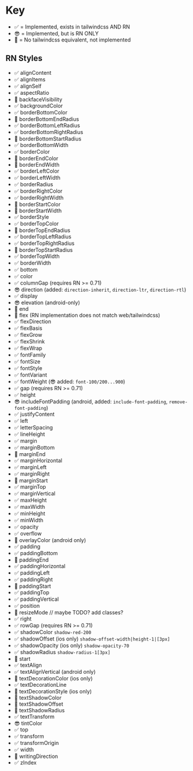 # Key

- ✅ = Implemented, exists in tailwindcss AND RN
- 😎 = Implemented, but is RN ONLY
- 🚨 = No tailwindcss equivalent, not implemented

## RN Styles

- ✅ alignContent
- ✅ alignItems
- ✅ alignSelf
- ✅ aspectRatio
- 🚨 backfaceVisibility
- ✅ backgroundColor
- ✅ borderBottomColor
- 🚨 borderBottomEndRadius
- ✅ borderBottomLeftRadius
- ✅ borderBottomRightRadius
- 🚨 borderBottomStartRadius
- ✅ borderBottomWidth
- ✅ borderColor
- 🚨 borderEndColor
- 🚨 borderEndWidth
- ✅ borderLeftColor
- ✅ borderLeftWidth
- ✅ borderRadius
- ✅ borderRightColor
- ✅ borderRightWidth
- 🚨 borderStartColor
- 🚨 borderStartWidth
- ✅ borderStyle
- ✅ borderTopColor
- 🚨 borderTopEndRadius
- ✅ borderTopLeftRadius
- ✅ borderTopRightRadius
- 🚨 borderTopStartRadius
- ✅ borderTopWidth
- ✅ borderWidth
- ✅ bottom
- ✅ color
- ✅ columnGap (requires RN >= 0.71)
- 😎 direction (added: `direction-inherit`, `direction-ltr`, `direction-rtl`)
- ✅ display
- 😎 elevation (android-only)
- 🚨 end
- 🚨 flex (RN implementation does not match web/tailwindcss)
- ✅ flexDirection
- ✅ flexBasis
- ✅ flexGrow
- ✅ flexShrink
- ✅ flexWrap
- ✅ fontFamily
- ✅ fontSize
- ✅ fontStyle
- ✅ fontVariant
- ✅ fontWeight (😎 added: `font-100/200...900`)
- ✅ gap (requires RN >= 0.71)
- ✅ height
- 😎 includeFontPadding (android, added: `include-font-padding`, `remove-font-padding`)
- ✅ justifyContent
- ✅ left
- ✅ letterSpacing
- ✅ lineHeight
- ✅ margin
- ✅ marginBottom
- 🚨 marginEnd
- ✅ marginHorizontal
- ✅ marginLeft
- ✅ marginRight
- 🚨 marginStart
- ✅ marginTop
- ✅ marginVertical
- ✅ maxHeight
- ✅ maxWidth
- ✅ minHeight
- ✅ minWidth
- ✅ opacity
- ✅ overflow
- 🚨 overlayColor (android only)
- ✅ padding
- ✅ paddingBottom
- 🚨 paddingEnd
- ✅ paddingHorizontal
- ✅ paddingLeft
- ✅ paddingRight
- 🚨 paddingStart
- ✅ paddingTop
- ✅ paddingVertical
- ✅ position
- 🚨 resizeMode // maybe TODO? add classes?
- ✅ right
- ✅ rowGap (requires RN >= 0.71)
- ✅ shadowColor `shadow-red-200`
- ✅ shadowOffset (ios only) `shadow-offset-width|height-1|[3px]`
- ✅ shadowOpacity (ios only) `shadow-opacity-70`
- ✅ shadowRadius `shadow-radius-1[3px]`
- 🚨 start
- ✅ textAlign
- ✅ textAlignVertical (android only)
- 🚨 textDecorationColor (ios only)
- ✅ textDecorationLine
- 🚨 textDecorationStyle (ios only)
- 🚨 textShadowColor
- 🚨 textShadowOffset
- 🚨 textShadowRadius
- ✅ textTransform
- 😎 tintColor
- ✅ top
- ✅ transform
- ✅ transformOrigin
- ✅ width
- 🚨 writingDirection
- ✅ zIndex
